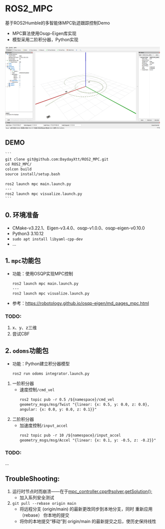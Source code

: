 # ROS2_MPC
基于ROS2Humble的多智能体MPC轨迹跟踪控制Demo
- MPC算法使用Osqp-Eigen库实现
- 模型采用二阶积分器，Python实现

![示例图片](./results/pic2.png)

## DEMO
    ```
    git clone git@github.com:DaydayXtt/ROS2_MPC.git
    cd ROS2_MPC/
    colcon build
    source install/setup.bash
    
    ros2 launch mpc main.launch.py
    ---
    ros2 launch mpc visualize.launch.py
    ```
## 0. 环境准备
- CMake-v3.22.1、Eigen-v3.4.0、osqp-v1.0.0、osqp-eigen-v0.10.0
- Python3 3.10.12
- ```sudo apt install libyaml-cpp-dev```
- ...

## 1. ```mpc```功能包
- 功能：使用OSQP实现MPC控制
    ```
    ros2 launch mpc main.launch.py
    ---
    ros2 launch mpc visualize.launch.py
    ```
- 参考：https://robotology.github.io/osqp-eigen/md_pages_mpc.html
### TODO:
1. x、y、z三维
2. 尝试CBF

## 2. ```odoms```功能包
- 功能：Python建立积分器模型
    ```
    ros2 run odoms integrator.launch.py
    ```
1. 一阶积分器
    - 速度控制```/cmd_vel```
        ```
        ros2 topic pub -r 0.5 /${namespace}/cmd_vel geometry_msgs/msg/Twist "{linear: {x: 0.5, y: 0.0, z: 0.0}, angular: {x: 0.0, y: 0.0, z: 0.1}}"
        ```
2. 二阶积分器
    - 加速度控制```/input_accel```
        ```
        ros2 topic pub -r 10 /${namespace}/input_accel geometry_msgs/msg/Accel "{linear: {x: 0.1, y: -0.5, z: -0.2}}"
        ```
### TODO:
...

## TroubleShooting:
1. 运行时节点时而崩溃——在于[mpc_controller.cpp中solver.getSolution();](https://github.com/DaydayXtt/ROS2_MPC/blob/main/src/mpc/src/utils/mpc_controller.cpp#L207)
   - 加入系列安全测试
2. ```git pull --rebase origin main```
   - 将远程分支 (origin/main) 的最新更改同步到本地分支，同时 重新应用（rebase） 你本地的提交
   - 将你的本地提交“移动”到 origin/main 的最新提交之后，使历史保持线性
